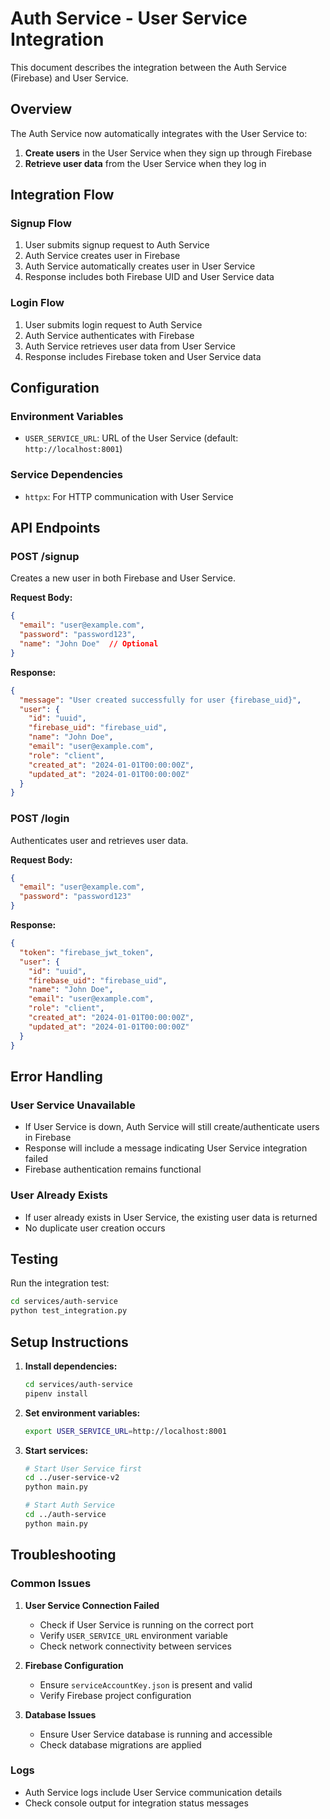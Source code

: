 # Auth Service - User Service Integration

This document describes the integration between the Auth Service (Firebase) and User Service.

## Overview

The Auth Service now automatically integrates with the User Service to:
1. **Create users** in the User Service when they sign up through Firebase
2. **Retrieve user data** from the User Service when they log in

## Integration Flow

### Signup Flow
1. User submits signup request to Auth Service
2. Auth Service creates user in Firebase
3. Auth Service automatically creates user in User Service
4. Response includes both Firebase UID and User Service data

### Login Flow
1. User submits login request to Auth Service
2. Auth Service authenticates with Firebase
3. Auth Service retrieves user data from User Service
4. Response includes Firebase token and User Service data

## Configuration

### Environment Variables
- `USER_SERVICE_URL`: URL of the User Service (default: `http://localhost:8001`)

### Service Dependencies
- `httpx`: For HTTP communication with User Service

## API Endpoints

### POST /signup
Creates a new user in both Firebase and User Service.

**Request Body:**
```json
{
  "email": "user@example.com",
  "password": "password123",
  "name": "John Doe"  // Optional
}
```

**Response:**
```json
{
  "message": "User created successfully for user {firebase_uid}",
  "user": {
    "id": "uuid",
    "firebase_uid": "firebase_uid",
    "name": "John Doe",
    "email": "user@example.com",
    "role": "client",
    "created_at": "2024-01-01T00:00:00Z",
    "updated_at": "2024-01-01T00:00:00Z"
  }
}
```

### POST /login
Authenticates user and retrieves user data.

**Request Body:**
```json
{
  "email": "user@example.com",
  "password": "password123"
}
```

**Response:**
```json
{
  "token": "firebase_jwt_token",
  "user": {
    "id": "uuid",
    "firebase_uid": "firebase_uid",
    "name": "John Doe",
    "email": "user@example.com",
    "role": "client",
    "created_at": "2024-01-01T00:00:00Z",
    "updated_at": "2024-01-01T00:00:00Z"
  }
}
```

## Error Handling

### User Service Unavailable
- If User Service is down, Auth Service will still create/authenticate users in Firebase
- Response will include a message indicating User Service integration failed
- Firebase authentication remains functional

### User Already Exists
- If user already exists in User Service, the existing user data is returned
- No duplicate user creation occurs

## Testing

Run the integration test:
```bash
cd services/auth-service
python test_integration.py
```

## Setup Instructions

1. **Install dependencies:**
   ```bash
   cd services/auth-service
   pipenv install
   ```

2. **Set environment variables:**
   ```bash
   export USER_SERVICE_URL=http://localhost:8001
   ```

3. **Start services:**
   ```bash
   # Start User Service first
   cd ../user-service-v2
   python main.py
   
   # Start Auth Service
   cd ../auth-service
   python main.py
   ```

## Troubleshooting

### Common Issues

1. **User Service Connection Failed**
   - Check if User Service is running on the correct port
   - Verify `USER_SERVICE_URL` environment variable
   - Check network connectivity between services

2. **Firebase Configuration**
   - Ensure `serviceAccountKey.json` is present and valid
   - Verify Firebase project configuration

3. **Database Issues**
   - Ensure User Service database is running and accessible
   - Check database migrations are applied

### Logs
- Auth Service logs include User Service communication details
- Check console output for integration status messages 